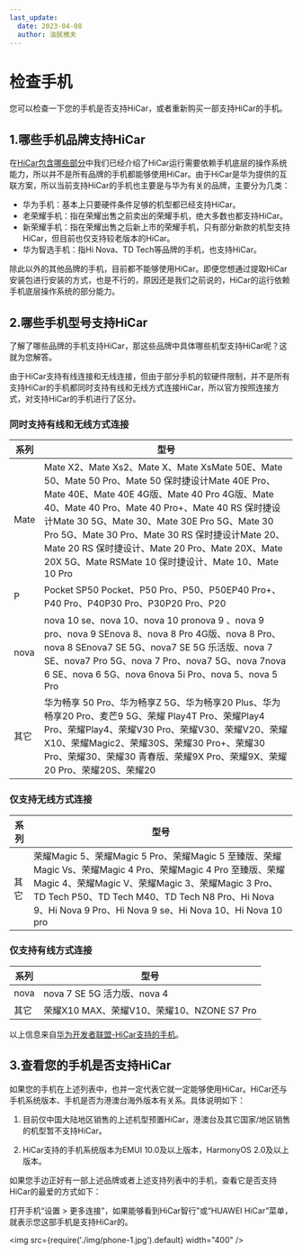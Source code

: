 ```yaml
---
last_update:
  date: 2023-04-08
  author: 油腻樵夫
---
```


# 检查手机

您可以检查一下您的手机是否支持HiCar，或者重新购买一部支持HiCar的手机。

## 1.哪些手机品牌支持HiCar

在[HiCar包含哪些部分](../intro.md)中我们已经介绍了HiCar运行需要依赖手机底层的操作系统能力，所以并不是所有品牌的手机都能够使用HiCar。由于HiCar是华为提供的互联方案，所以当前支持HiCar的手机也主要是与华为有关的品牌，主要分为几类：

* 华为手机：基本上只要硬件条件足够的机型都已经支持HiCar。
* 老荣耀手机：指在荣耀出售之前卖出的荣耀手机，绝大多数也都支持HiCar。
* 新荣耀手机：指在荣耀出售之后新上市的荣耀手机，只有部分新款的机型支持HiCar，但目前也仅支持较老版本的HiCar。
* 华为智选手机：指Hi Nova、TD Tech等品牌的手机，也支持HiCar。

除此以外的其他品牌的手机，目前都不能够使用HiCar。即便您想通过提取HiCar安装包进行安装的方式，也是不行的，原因还是我们之前说的，HiCar的运行依赖手机底层操作系统的部分能力。

## 2.哪些手机型号支持HiCar

了解了哪些品牌的手机支持HiCar，那这些品牌中具体哪些机型支持HiCar呢？这就为您解答。

由于HiCar支持有线连接和无线连接，但由于部分手机的软硬件限制，并不是所有支持HiCar的手机都同时支持有线和无线方式连接HiCar，所以官方按照连接方式，对支持HiCar的手机进行了区分。

### 同时支持有线和无线方式连接

| 系列   | 型号                                                                                                                                                                                                                                                                                                                                                            |
| ---- | ------------------------------------------------------------------------------------------------------------------------------------------------------------------------------------------------------------------------------------------------------------------------------------------------------------------------------------------------------------- |
| Mate | Mate X2、Mate Xs2、Mate X、Mate XsMate 50E、Mate 50、Mate 50 Pro、Mate 50 保时捷设计Mate 40E Pro、Mate 40E、Mate 40E 4G版、Mate 40 Pro 4G版、Mate 40、Mate 40 Pro、Mate 40 Pro+、Mate 40 RS 保时捷设计Mate 30 5G、Mate 30、Mate 30E Pro 5G、Mate 30 Pro 5G、Mate 30 Pro、Mate 30 RS 保时捷设计Mate 20、Mate 20 RS 保时捷设计、Mate 20 Pro、Mate 20X、Mate 20X 5G、Mate RSMate 10 保时捷设计、Mate 10、Mate 10 Pro |
| P    | Pocket SP50 Pocket、P50 Pro、P50、P50EP40 Pro+、P40 Pro、P40P30 Pro、P30P20 Pro、P20                                                                                                                                                                                                                                                                                 |
| nova | nova 10 se、nova 10、nova 10 pronova 9 、nova 9 pro、nova 9 SEnova 8、nova 8 Pro 4G版、nova 8 Pro、nova 8 SEnova7 SE 5G、nova7 SE 5G 乐活版、nova 7 SE、nova7 Pro 5G、nova 7 Pro、nova7 5G、nova 7nova 6 SE、nova 6 5G、nova 6nova 5i Pro、nova 5、nova 5 Pro                                                                                                                      |
| 其它   | 华为畅享 50 Pro、华为畅享Z 5G、华为畅享20 Plus、华为畅享20 Pro、麦芒9 5G、荣耀 Play4T Pro、荣耀Play4 Pro、荣耀Play4、荣耀V30 Pro、荣耀V30、荣耀V20、荣耀X10、荣耀Magic2、荣耀30S、荣耀30 Pro+、荣耀30 Pro、荣耀30、荣耀30 青春版、荣耀9X Pro、荣耀9X、荣耀20 Pro、荣耀20S、荣耀20                                                                                                                                                            |

### 仅支持无线方式连接

| 系列  | 型号                                                                                                                                                                                                                                 |
| --- | ---------------------------------------------------------------------------------------------------------------------------------------------------------------------------------------------------------------------------------- |
| 其它  | 荣耀Magic 5、荣耀Magic 5 Pro、荣耀Magic 5 至臻版、荣耀Magic Vs、荣耀Magic 4 Pro、荣耀Magic 4 Pro 至臻版、荣耀Magic 4、荣耀Magic V、荣耀Magic 3、荣耀Magic 3 Pro、TD Tech P50、TD Tech M40、TD Tech N8 Pro、Hi Nova 9、Hi Nova 9 Pro、Hi Nova 9 se、Hi Nova 10、Hi Nova 10 pro |

### 仅支持有线方式连接

| 系列   | 型号                                |
| ---- | --------------------------------- |
| nova | nova 7 SE 5G 活力版、nova 4           |
| 其它   | 荣耀X10 MAX、荣耀V10、荣耀10、NZONE S7 Pro |

以上信息来自[华为开发者联盟-HiCar支持的手机](https://developer.huawei.com/consumer/cn/doc/development/HiCar-Guides/available-phones-0000001227954439)。

## 3.查看您的手机是否支持HiCar

如果您的手机在上述列表中，也并一定代表它就一定能够使用HiCar。HiCar还与手机系统版本、手机是否为港澳台海外版本有关系。具体说明如下：

1. 目前仅中国大陆地区销售的上述机型预置HiCar，港澳台及其它国家/地区销售的机型暂不支持HiCar。

2. HiCar支持的手机系统版本为EMUI 10.0及以上版本，HarmonyOS 2.0及以上版本。

如果您手边正好有一部上述品牌或者上述支持列表中的手机，查看它是否支持HiCar的最爱的方式如下：

打开手机“设置 > 更多连接”，如果能够看到HiCar智行”或“HUAWEI HiCar”菜单，就表示您这部手机是支持HiCar的。

<img
  src={require('./img/phone-1.jpg').default}
  width="400" 
/>